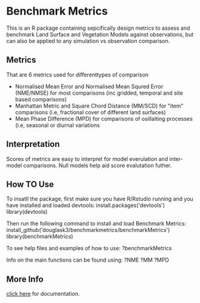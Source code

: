 # Benchmark Metrics

This is an R package containing sepcifically design metrics to assess and benchmark Land Surface and Vegetation Models against observations, but can also be applied to any simulation vs observation comparison.

## Metrics
That are 6 metrics used for differenttypes of comparison
* Normalised Mean Error and Normalised Mean Squred Error (NME/NMSE) for most comparisons (inc gridded, temporal and site based comparisons)
* Manhattan Metric and Square Chord Distance (MM/SCD) for "item" comparisons (i.e, fractional cover of different land surfaces)
* Mean Phase Difference (MPD) for comparisons of osillaiting processes (i.e, seasonal or diurnal variations

## Interpretation
Scores of metrics are easy to interpret for model everulation and inter-model comparisons. Null models help aid score evalutation futher.

## How TO Use
To insatll the package, first make sure you have R/Rstudio running and you have installed and loaded devtools:
install.packages('devtools')
library(devtools)

Then run the following command to install and load Benchmark Metrics:
install_github('douglask3/benchmarkmetrics/benchmarkMetrics')
library(benchmarkMetrics)

To see help files and examples of how to use:
?benchmarkMetrics

Info on the main functions can be found using:
?NME
?MM
?MPD

## More Info
[click here](douglask3.github.io/docs/benchmarkMetrics-manual.pdf) for documentation.

